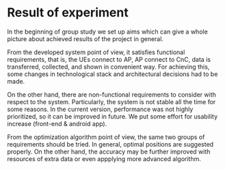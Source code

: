 # Result of experiment

In the beginning of group study we set up aims which can give a whole picture about achieved results of the project in general.

From the developed system point of view, it satisfies functional requirements, that is, the UEs connect to AP, AP connect to CnC, data is transferred, collected, and shown in convenient way. For achieving this, some changes in technological stack and architectural decisions had to be made. 

On the other hand, there are non-functional requirements to consider with respect to the system. Particularly, the system is not stable all the time for some reasons. In the current version, performance was not highly prioritized, so it can be improved in future. We put some effort for usability increase (front-end & android app).

From the optimization algorithm point of view, the same two groups of requirements should be tried. In general, optimal positions are suggested properly. On the other hand, the accuracy may be further improved with resources of extra data or even appplying more advanced algorithm.